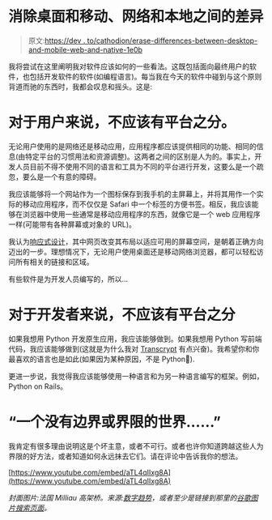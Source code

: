 # 消除桌面和移动、网络和本地之间的差异

> 原文:[https://dev . to/cathodion/erase-differences-between-desktop-and-mobile-web-and-native-1e0b](https://dev.to/cathodion/erase-distinctions-between-desktop-and-mobile-web-and-native-1e0b)

我将尝试在这里阐明我对软件应该如何的一些看法。这既包括面向最终用户的软件，也包括开发软件的软件(如编程语言)。每当我在今天的软件中碰到与这个原则背道而驰的东西时，我都会叹息和摇头。这是:

# 对于用户来说，不应该有平台之分。

无论用户使用的是网络还是移动应用，应用程序都应该提供相同的功能、相同的信息(由特定平台的习惯用法和资源调整)。这两者之间的区别是人为的。事实上，开发人员目前不得不使用不同的语言和工具为不同的平台进行开发，这要么是一个疏忽，要么是一个有意的障碍。

我应该能够将一个网站作为一个图标保存到我手机的主屏幕上，并将其用作一个实际的移动应用程序，而不仅仅是 Safari 中一个标签的方便书签。相反，我应该能够在浏览器中使用一些通常是移动应用程序的东西，就像它是一个 web 应用程序一样(可能带有各种屏幕或对象的 URL)。

我认为[响应式设计](https://en.wikipedia.org/wiki/Responsive_web_design)，其中网页改变其布局以适应可用的屏幕空间，是朝着正确方向迈出的一步。理想情况下，无论用户使用桌面还是移动网络浏览器，都可以轻松访问所有相关的链接和区域。

有些软件是为开发人员编写的，所以...

# 对于开发者来说，不应该有平台之分

如果我想用 Python 开发原生应用，我应该能够做到。如果我想用 Python 写前端代码，我应该能够做到(这就是为什么我对 [Transcrypt](https://dev.to/cathodion/trying-out-transcrypt-3edn) 有点兴奋)。我希望你和你最喜欢的语言也是如此(如果因为某种原因，不是 Python😬).

更进一步说，我觉得我应该能够使用一种语言和为另一种语言编写的框架。例如，Python on Rails。

# “一个没有边界或界限的世界……”

我肯定有很多理由说明这是个坏主意，或者不可行。或者也许你知道跨越这些人为界限的好方法，或者知道如何永远抹去它们。请在评论中告诉我你的想法。

[https://www.youtube.com/embed/aTL4qIIxg8A](https://www.youtube.com/embed/aTL4qIIxg8A)

*封面图片:法国 Milliau 高架桥。来源:[数字趋势](https://www.digitaltrends.com/cool-tech/biggest-bridges-in-the-world/)，或者至少是链接到那里的[谷歌图片搜索页面](https://goo.gl/images/MGwJEo)。*